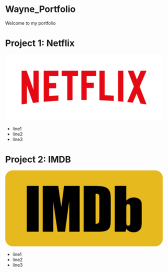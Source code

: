# Wayne_Portfolio
Welcome to my portfolio

# Project 1: Netflix
![](https://github.com/huihuang751/Wayne_Portfolio/blob/gh-pages/images/Netflix_Logo_RGB.png)
* line1
* line2
* line3


# Project 2: IMDB
![](https://github.com/huihuang751/Wayne_Portfolio/blob/gh-pages/images/IMDB_LOGO.png)
* line1
* line2
* line3
